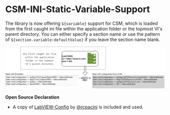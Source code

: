 # CSM-INI-Static-Variable-Support

The library is now offering `${variable}` support for CSM, which is loaded from the first caught ini file within the application folder or the topmost VI's parent directory. You can either specify a section name or use the pattern of `${section.variable:defaultValue}` if you leave the section name blank.

![image](.github/CSM-INI-Static-Variable-Support.png)

**Open Source Declaration**
 - A copy of [LabVIEW-Config](https://github.com/rcpacini/LabVIEW-Config) by [@rcpacini](https://github.com/rcpacini) is included and used. 
